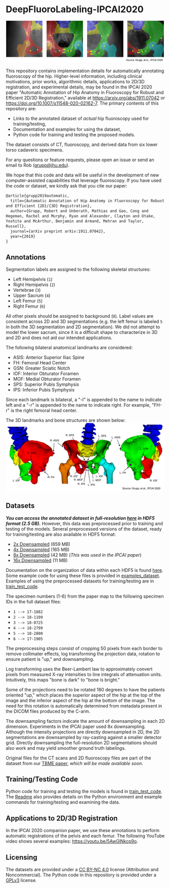 # DeepFluoroLabeling-IPCAI2020
![Example Ground Truth Annotations](example_gt_labels.png)

This repository contains implementation details for automatically annotating fluoroscopy of the hip.
Higher-level information, including clinical motivations, prior works, algorithmic details, applications to 2D/3D registration, and experimental details, may be found in the IPCAI 2020 paper "Automatic Annotation of Hip Anatomy in Fluoroscopy for Robust and Efficient 2D/3D Registration," available at https://arxiv.org/abs/1911.07042 or https://doi.org/10.1007/s11548-020-02162-7.
The primary contents of this repository are:
- Links to the annotated dataset of *actual* hip fluoroscopy used for training/testing,
- Documentation and examples for using the dataset,
- Python code for training and testing the proposed models.

The dataset consists of CT, fluoroscopy, and derived data from six lower torso cadaveric specimens.

For any questions or feature requests, please open an issue or send an email to Rob (grupp@jhu.edu).

We hope that this code and data will be useful in the development of new computer-assisted capabilities that leverage fluoroscopy.
If you have used the code or dataset, we kindly ask that you cite our paper:
```
@article{grupp2019automatic,
  title={Automatic Annotation of Hip Anatomy in Fluoroscopy for Robust and Efficient {2D}/{3D} Registration},
  author={Grupp, Robert and Unberath, Mathias and Gao, Cong and Hegeman, Rachel and Murphy, Ryan and Alexander, Clayton and Otake, Yoshito and McArthur, Benjamin and Armand, Mehran and Taylor, Russell},
  journal={arXiv preprint arXiv:1911.07042},
  year={2019}
}
```

## Annotations

Segmentation labels are assigned to the following skeletal structures:
- Left Hemipelvis (`1`)
- Right Hemipelvis (`2`)
- Vertebrae (`3`)
- Upper Sacrum (`4`)
- Left Femur (`5`)
- Right Femur (`6`)

All other pixels should be assigned to background (`0`).
Label values are consistent across 2D and 3D segmentations (e.g. the left femur is labeled `5` in both the 3D segmentation and 2D segmentation).
We did not attempt to model the lower sacrum, since it is a difficult shape to characterize in 3D and 2D and does not aid our intended applications.

The following bilateral anatomical landmarks are considered:
- ASIS: Anterior Superior Iliac Spine
- FH: Femoral Head Center
- GSN: Greater Sciatic Notch
- IOF: Interior Obturator Foramen
- MOF: Medial Obturator Foramen
- SPS: Superior Pubis Symphysis
- IPS: Inferior Pubis Symphysis

Since each landmark is bilateral, a "-l" is appended to the name to indicate left and a "-r" is appended to the name to indicate right.
For example, "FH-r" is the right femoral head center.

The 3D landmarks and bone structures are shown below:
![3D Annotations](example_3D_labels.png)

## Datasets

**_You can access the annotated dataset in full-resolution [here](http://tiny.cc/ipcai_2020_full_res_data) in HDF5 format (2.5 GB)._**
However, this data was preprocessed prior to training and testing of the models.
Several preprocessed versions of the dataset, ready for training/testing are also available in HDF5 format:
- [2x Downsampled](http://tiny.cc/ipcai_2020_ds_2x) (659 MB)
- [4x Downsampled](http://tiny.cc/ipcai_2020_ds_4x) (165 MB)
- [8x Downsampled](http://tiny.cc/ipcai_2020_ds_8x) (42 MB) (*This was used in the IPCAI paper*)
- [16x Downsampled](http://tiny.cc/ipcai_2020_ds_16x) (11 MB)

Documentation on the organization of data within each HDF5 is found [here](hdf5_layouts/Readme.md).
Some example code for using these files is provided in [examples_dataset](examples_dataset).
Examples of using the preprocessed datasets for training/testing are in [train_test_code](train_test_code).

The specimen numbers (1-6) from the paper map to the following specimen IDs in the full dataset files:
- `1 --> 17-1882`
- `2 --> 18-1109`
- `3 --> 18-0725`
- `4 --> 18-2799`
- `5 --> 18-2800`
- `6 --> 17-1905`

The preprocessing steps consist of cropping 50 pixels from each border to remove collimater effects, log transforming the projection data, rotation to ensure patient is "up," and downsampling. 

Log transforming uses the Beer-Lambert law to approximately convert pixels from measured X-ray intensities to line integrals of attenuation units.
Intuitively, this maps "bone is dark" to "bone is bright."

Some of the projections need to be rotated 180 degrees to have the patients oriented "up," which places the superior aspect of the hip at the top of the image and the inferior aspect of the hip at the bottom of the image.
The need for this rotation is automatically determined from metadata present in the DICOM files produced by the C-arm.

The downsampling factors indicate the amount of downsampling in each 2D dimension.
Experiments in the IPCAI paper used 8x downsampling.
Although the intensity projections are directly downsampled in 2D, the 2D segmentations are downsampled by ray-casting against a smaller detector grid.
Directly downsampling the full-resolution 2D segmentations should also work and may yield smoother ground truth labelings.

Original files for the CT scans and 2D fluoroscopy files are part of the dataset from our [TBME paper](https://arxiv.org/abs/1903.09339), *which will be made available soon*.

## Training/Testing Code

Python code for training and testing the models is found in [train_test_code](train_test_code).
The [Readme](train_test_code/Readme.md) also provides details on the Python environment and example commands for training/testing and examining the data.

## Applications to 2D/3D Registration

In the IPCAI 2020 companion paper, we use these annotations to perform automatic registrations of the pelvis and each femur.
The following YouTube video shows several examples: https://youtu.be/5AwGlNkcp9o.

## Licensing

The datasets are provided under a [CC BY-NC 4.0](http://creativecommons.org/licenses/by-nc/4.0/) license (Attribution and Noncommercial).
The Python code in this repository is provided under a [GPLv3](https://www.gnu.org/licenses/gpl-3.0.html) license.
